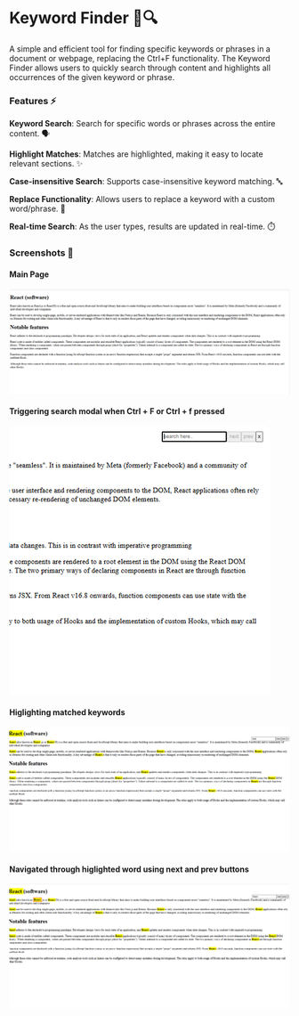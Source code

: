 <h1>Keyword Finder 🧐🔍</h1>

A simple and efficient tool for finding specific keywords or phrases in a document or webpage, replacing the Ctrl+F functionality. The Keyword Finder allows users to quickly search through content and highlights all occurrences of the given keyword or phrase.

<h3>Features ⚡</h3>

**Keyword Search**: Search for specific words or phrases across the entire content. 🗣️

**Highlight Matches**: Matches are highlighted, making it easy to locate relevant sections. ✨

**Case-insensitive Search**: Supports case-insensitive keyword matching. 🔤

**Replace Functionality**: Allows users to replace a keyword with a custom word/phrase. 🔄

**Real-time Search**: As the user types, results are updated in real-time. ⏱️


<h3>Screenshots 🎥</h3>

<h4>Main Page</h4>

  ![screenshots](https://github.com/ayishanazreen/Keyword-Finder/blob/master/mainPage.png?raw=true)

<h4>Triggering search modal when Ctrl + F or Ctrl + f pressed</h4>

  ![screenshots](https://github.com/ayishanazreen/Keyword-Finder/blob/master/search.png?raw=true)

<h4>Higlighting matched keywords</h4>

  ![screenshots](https://github.com/ayishanazreen/Keyword-Finder/blob/master/higlight.png?raw=true)

<h4>Navigated through higlighted word using next and prev buttons</h4>

  ![screenshots](https://github.com/ayishanazreen/Keyword-Finder/blob/master/active.png?raw=true)
